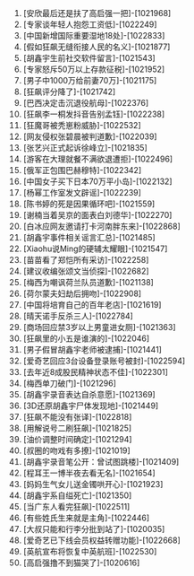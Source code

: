 
1. [安欣最后还是扶了高启强一把]-[1021968]
1. [专家谈年轻人抱怨工资低]-[1022249]
1. [中国新增国际重要湿地18处]-[1022833]
1. [假如狂飙无缝衔接人民的名义]-[1021877]
1. [胡鑫宇生前社交软件留言]-[1021543]
1. [专家怒斥50万以上存款征税]-[1021952]
1. [男子中1000万给前妻70万]-[1021175]
1. [狂飙评分降了]-[1021742]
1. [巴西决定击沉退役航母]-[1022376]
1. [狂飙李一桐发抖音告别孟钰]-[1022238]
1. [狂魔哥被秃崽粉威胁]-[1022532]
1. [网友侵权张碧晨被判道歉]-[1022039]
1. [张艺兴正式起诉徐峰立]-[1021835]
1. [游客在大理就餐不满欲退遭拒]-[1022496]
1. [俄军正包围巴赫穆特]-[1022342]
1. [中国女子买下日本70万平小岛]-[1022132]
1. [杨幂工作室发文辟谣]-[1022239]
1. [陈书婷的死是因果循环吧]-[1021559]
1. [谢楠当着吴京的面表白刘德华]-[1022270]
1. [白冰应网友邀请打卡河南胖东来]-[1022868]
1. [胡鑫宇事件相关谣言汇总]-[1021485]
1. [Xiaohu说Ming的硬辅太耀眼]-[1021547]
1. [苗苗看了郑恺所有采访]-[1022258]
1. [建议收编张颂文当侦探]-[1022682]
1. [梅西为嘲讽荷兰队员道歉]-[1021138]
1. [荷尔蒙夫妇劫后拥吻]-[1022908]
1. [中国将培育自己的百年老店]-[1021619]
1. [晴天诺手反杀三人]-[1022784]
1. [商场回应禁3岁以上男童进女厕]-[1021363]
1. [狂飙里的小五是谁演的]-[1022046]
1. [男子假冒胡鑫宇老师被逮捕]-[1021441]
1. [爱奇艺回应3台设备登录账号被封]-[1022594]
1. [去年近8成股民精神状态不佳]-[1022301]
1. [梅西单刀破门]-[1021296]
1. [胡鑫宇录音表达自杀意愿]-[1021369]
1. [3D还原胡鑫宇尸体发现地]-[1021449]
1. [狂飙不能没有张译]-[1022818]
1. [用解说号二刷狂飙]-[1021825]
1. [油价调整时间确定]-[1021294]
1. [叔圈的吻戏有多撩]-[1021019]
1. [胡鑫宇录音笔公开：曾试图跳楼]-[1021409]
1. [程耳王一博半夜去看无名]-[1021654]
1. [妈妈生气女儿送金镯哄开心]-[1021923]
1. [胡鑫宇系自缢死亡]-[1021350]
1. [当广东人看完狂飙]-[1022511]
1. [有些姓氏生来就是主角]-[1022446]
1. [大叔只能和行李分批到站了]-[1020035]
1. [爱奇艺已下线会员权益转赠功能]-[1022668]
1. [英航宣布将恢复中英航班]-[1022530]
1. [高启强撸不到猫哭了]-[1020616]